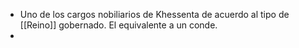 - Uno de los cargos nobiliarios de Khessenta de acuerdo al tipo de [[Reino]] gobernado. El equivalente a un conde.
-